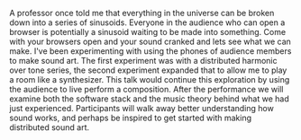 A professor once told me that everything in the universe can be broken down into a series of sinusoids. Everyone in the audience who can open a browser is potentially a sinusoid waiting to be made into something. Come with your browsers open and your sound cranked and lets see what we can make. I've been experimenting with using the phones of audience members to make sound art. The first experiment was with a distributed harmonic over tone series, the second experiment expanded that to allow me to play a room like a synthesizer. This talk would continue this exploration by using the audience to live perform a composition. After the performance we will examine both the software stack and the music theory behind what we had just experienced. Participants will walk away better understanding how sound works, and perhaps be inspired to get started with making distributed sound art.
